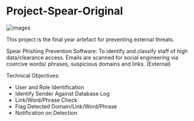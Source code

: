 # Project-Spear-Original


![images](https://github.com/Abdurr224/Project-Spear-Original/assets/166424757/ad3b5fb1-92fc-47aa-b4ae-5f5226219427)

This project is the final year artefact for preventing external threats.

Spear Phishing Prevention Software: To identify and classify staff of high data/clearance access. Emails are scanned for social engineering via coercive words/ phrases, suspicious domains and links.  (External)

Technical Objectives:

- User and Role Identification 
- Identify Sender Against Database Log
- Link/Word/Phrase Check
- Flag Detected Domain/Link/Word/Phrase
- Notification on Detection







